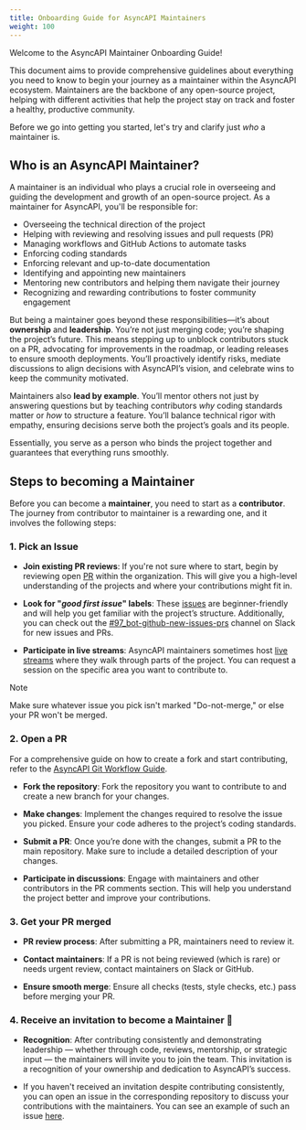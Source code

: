 ```yaml
---
title: Onboarding Guide for AsyncAPI Maintainers
weight: 100
---
```



Welcome to the AsyncAPI Maintainer Onboarding Guide! 

This document aims to provide comprehensive guidelines about everything you need to know to begin your journey as a maintainer within the AsyncAPI ecosystem. Maintainers are the backbone of any open-source project, helping with different activities that help the project stay on track and foster a healthy, productive community.

Before we go into getting you started, let's try and clarify just *who* a maintainer is.

## Who is an AsyncAPI Maintainer?

A maintainer is an individual who plays a crucial role in overseeing and guiding the development and growth of an open-source project. As a maintainer for AsyncAPI, you'll be responsible for:

- Overseeing the technical direction of the project
- Helping with reviewing and resolving issues and pull requests (PR)
- Managing workflows and GitHub Actions to automate tasks
- Enforcing coding standards
- Enforcing relevant and up-to-date documentation
- Identifying and appointing new maintainers
- Mentoring new contributors and helping them navigate their journey
- Recognizing and rewarding contributions to foster community engagement

But being a maintainer goes beyond these responsibilities—it’s about **ownership** and **leadership**. You’re not just merging code; you’re shaping the project’s future. This means stepping up to unblock contributors stuck on a PR, advocating for improvements in the roadmap, or leading releases to ensure smooth deployments. You’ll proactively identify risks, mediate discussions to align decisions with AsyncAPI’s vision, and celebrate wins to keep the community motivated.  

Maintainers also **lead by example**. You’ll mentor others not just by answering questions but by teaching contributors *why* coding standards matter or *how* to structure a feature. You’ll balance technical rigor with empathy, ensuring decisions serve both the project’s goals and its people.  

Essentially, you serve as a person who binds the project together and guarantees that everything runs smoothly.

## Steps to becoming a Maintainer

Before you can become a **maintainer**, you need to start as a **contributor**. The journey from contributor to maintainer is a rewarding one, and it involves the following steps:

### 1. **Pick an Issue**

- **Join existing PR reviews**: If you're not sure where to start, begin by reviewing open [PR](https://github.com/pulls?q=is%3Aopen+org%3Aasyncapi+sort%3Aupdated-desc+archived%3Afalse+) within the organization. This will give you a high-level understanding of the projects and where your contributions might fit in.

- **Look for "*good first issue*" labels**: These [issues](https://github.com/issues?page=1&q=is%3Aopen+org%3Aasyncapi+sort%3Aupdated-desc+label%3A%22good+first+issue%22) are beginner-friendly and will help you get familiar with the project’s structure. Additionally, you can check out the [#97_bot-github-new-issues-prs](https://asyncapi.slack.com/archives/C01J06RL10X) channel on Slack for new issues and PRs.

- **Participate in live streams**: AsyncAPI maintainers sometimes host [live streams](https://www.asyncapi.com/community/events) where they walk through parts of the project. You can request a session on the specific area you want to contribute to.

> [!NOTE]
> Make sure whatever issue you pick isn't marked "Do-not-merge," or else your PR won't be merged.

### 2. **Open a PR**

For a comprehensive guide on how to create a fork and start contributing, refer to the [AsyncAPI Git Workflow Guide](https://github.com/asyncapi/community/blob/master/git-workflow.md).

- **Fork the repository**: Fork the repository you want to contribute to and create a new branch for your changes.

- **Make changes**: Implement the changes required to resolve the issue you picked. Ensure your code adheres to the project’s coding standards.

- **Submit a PR**: Once you’re done with the changes, submit a PR to the main repository. Make sure to include a detailed description of your changes.

- **Participate in discussions**: Engage with maintainers and other contributors in the PR comments section. This will help you understand the project better and improve your contributions.

### 3. **Get your PR merged**

- **PR review process**: After submitting a PR, maintainers need to review it.

- **Contact maintainers**: If a PR is not being reviewed (which is rare) or needs urgent review, contact maintainers on Slack or GitHub.

- **Ensure smooth merge**: Ensure all checks (tests, style checks, etc.) pass before merging your PR.

### 4. **Receive an invitation to become a Maintainer 🎉**

- **Recognition**: After contributing consistently and demonstrating leadership — whether through code, reviews, mentorship, or strategic input — the maintainers will invite you to join the team. This invitation is a recognition of your ownership and dedication to AsyncAPI’s success.

- If you haven't received an invitation despite contributing consistently, you can open an issue in the corresponding repository to discuss your contributions with the maintainers. You can see an example of such an issue [here](https://github.com/asyncapi/cli/issues/1616). 
